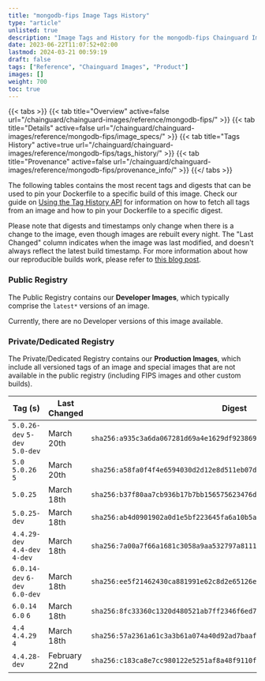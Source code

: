 ```yaml
---
title: "mongodb-fips Image Tags History"
type: "article"
unlisted: true
description: "Image Tags and History for the mongodb-fips Chainguard Image"
date: 2023-06-22T11:07:52+02:00
lastmod: 2024-03-21 00:59:19
draft: false
tags: ["Reference", "Chainguard Images", "Product"]
images: []
weight: 700
toc: true
---
```


{{< tabs >}}
{{< tab title="Overview" active=false url="/chainguard/chainguard-images/reference/mongodb-fips/" >}}
{{< tab title="Details" active=false url="/chainguard/chainguard-images/reference/mongodb-fips/image_specs/" >}}
{{< tab title="Tags History" active=true url="/chainguard/chainguard-images/reference/mongodb-fips/tags_history/" >}}
{{< tab title="Provenance" active=false url="/chainguard/chainguard-images/reference/mongodb-fips/provenance_info/" >}}
{{</ tabs >}}

The following tables contains the most recent tags and digests that can be used to pin your Dockerfile to a specific build of this image. Check our guide on [Using the Tag History API](/chainguard/chainguard-images/using-the-tag-history-api/) for information on how to fetch all tags from an image and how to pin your Dockerfile to a specific digest.

Please note that digests and timestamps only change when there is a change to the image, even though images are rebuilt every night. The "Last Changed" column indicates when the image was last modified, and doesn't always reflect the latest build timestamp. For more information about how our reproducible builds work, please refer to [this blog post](https://www.chainguard.dev/unchained/reproducing-chainguards-reproducible-image-builds).

### Public Registry
The Public Registry contains our **Developer Images**, which typically comprise the `latest*` versions of an image.

Currently, there are no Developer versions of this image available.

### Private/Dedicated Registry
The Private/Dedicated Registry contains our **Production Images**, which include all versioned tags of an image and special images that are not available in the public registry (including FIPS images and other custom builds).

| Tag (s)                         | Last Changed  | Digest                                                                    |
|---------------------------------|---------------|---------------------------------------------------------------------------|
|  `5.0.26-dev` `5-dev` `5.0-dev` | March 20th    | `sha256:a935c3a6da067281d69a4e1629df923869ebb4f027fafc4391dd897225a3c612` |
|  `5.0` `5.0.26` `5`             | March 20th    | `sha256:a58fa0f4f4e6594030d2d12e8d511eb07d15a947cc8bb5fa1c7c7b587954d8f6` |
|  `5.0.25`                       | March 18th    | `sha256:b37f80aa7cb936b17b7bb156575623476d50e2d67e181bf309be00f9b7639514` |
|  `5.0.25-dev`                   | March 18th    | `sha256:ab4d0901902a0d1e5bf223645fa6a10b5a22d6d51924ba0c552ab96939639008` |
|  `4.4.29-dev` `4.4-dev` `4-dev` | March 18th    | `sha256:7a00a7f66a1681c3058a9aa532797a811167e3f12bf3e9987751078d3de11675` |
|  `6.0.14-dev` `6-dev` `6.0-dev` | March 18th    | `sha256:ee5f21462430ca881991e62c8d2e65126e6b7e76fb45d5548456daa6adf6e1a8` |
|  `6.0.14` `6.0` `6`             | March 18th    | `sha256:8fc33360c1320d480521ab7ff2346f6ed7cee01771dd5e06f5f96fffa1860a9e` |
|  `4.4` `4.4.29` `4`             | March 18th    | `sha256:57a2361a61c3a3b61a074a40d92ad7baaf11bb2b5fdfbbc706c776e3084cb9fc` |
|  `4.4.28-dev`                   | February 22nd | `sha256:c183ca8e7cc980122e5251af8a48f9110fef33d826bf0a6a024433cf1c559e67` |

